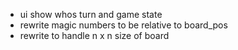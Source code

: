 - ui show whos turn and game state
- rewrite magic numbers to be relative to board_pos
- rewrite to handle n x n size of board